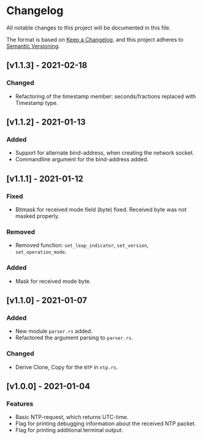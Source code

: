 # Changelog
All notable changes to this project will be documented in this file.

The format is based on [Keep a Changelog](https://keepachangelog.com/en/1.0.0/),
and this project adheres to [Semantic Versioning](https://semver.org/spec/v2.0.0.html).


## [v1.1.3] - 2021-02-18

### Changed

- Refactoring of the timestamp member: seconds/fractions replaced with Timestamp type.

## [v1.1.2] - 2021-01-13

### Added

- Support for alternate bind-address, when creating the network socket.
- Commandline argument for the bind-address added.


## [v1.1.1] - 2021-01-12

### Fixed

- Bitmask for received mode field (byte) fixed. Received byte was not masked properly.

### Removed

- Removed function: `set_leap_indicator`, `set_version`, `set_operation_mode`.

### Added

- Mask for received mode byte.

## [v1.1.0] - 2021-01-07

### Added

- New module ``parser.rs`` added.
- Refactored the argument parsing to `parser.rs`.

### Changed

- Derive Clone, Copy for the `NTP` in `ntp.rs`. 

## [v1.0.0] - 2021-01-04

### Features

- Basic NTP-request, which returns UTC-time.
- Flag for printing debugging information about the received NTP packet.
- Flag for printing additional terminal output.